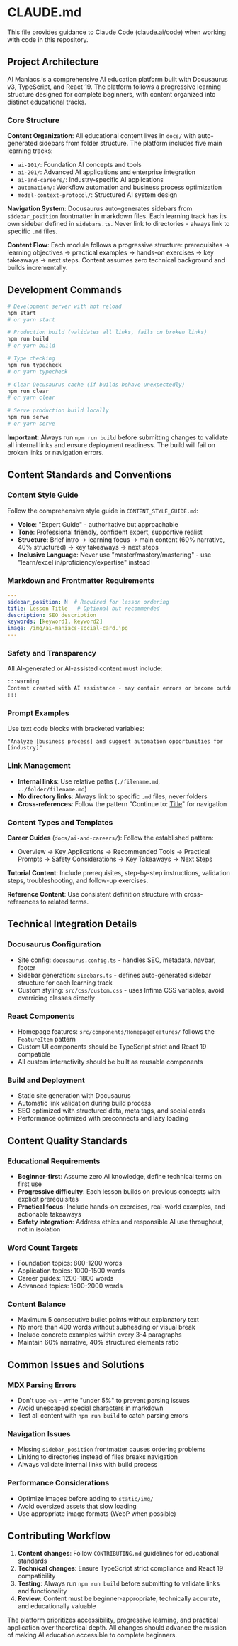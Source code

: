 # CLAUDE.md

This file provides guidance to Claude Code (claude.ai/code) when working with code in this repository.

## Project Architecture

AI Maniacs is a comprehensive AI education platform built with Docusaurus v3, TypeScript, and React 19. The platform follows a progressive learning structure designed for complete beginners, with content organized into distinct educational tracks.

### Core Structure

**Content Organization**: All educational content lives in `docs/` with auto-generated sidebars from folder structure. The platform includes five main learning tracks:
- `ai-101/`: Foundation AI concepts and tools
- `ai-201/`: Advanced AI applications and enterprise integration  
- `ai-and-careers/`: Industry-specific AI applications
- `automation/`: Workflow automation and business process optimization
- `model-context-protocol/`: Structured AI system design

**Navigation System**: Docusaurus auto-generates sidebars from `sidebar_position` frontmatter in markdown files. Each learning track has its own sidebar defined in `sidebars.ts`. Never link to directories - always link to specific `.md` files.

**Content Flow**: Each module follows a progressive structure: prerequisites → learning objectives → practical examples → hands-on exercises → key takeaways → next steps. Content assumes zero technical background and builds incrementally.

## Development Commands

```bash
# Development server with hot reload
npm start
# or yarn start

# Production build (validates all links, fails on broken links)  
npm run build
# or yarn build

# Type checking
npm run typecheck
# or yarn typecheck

# Clear Docusaurus cache (if builds behave unexpectedly)
npm run clear
# or yarn clear

# Serve production build locally
npm run serve
# or yarn serve
```

**Important**: Always run `npm run build` before submitting changes to validate all internal links and ensure deployment readiness. The build will fail on broken links or navigation errors.

## Content Standards and Conventions

### Content Style Guide
Follow the comprehensive style guide in `CONTENT_STYLE_GUIDE.md`:
- **Voice**: "Expert Guide" - authoritative but approachable
- **Tone**: Professional friendly, confident expert, supportive realist
- **Structure**: Brief intro → learning focus → main content (60% narrative, 40% structured) → key takeaways → next steps
- **Inclusive Language**: Never use "master/mastery/mastering" - use "learn/excel in/proficiency/expertise" instead

### Markdown and Frontmatter Requirements
```yaml
---
sidebar_position: N  # Required for lesson ordering
title: Lesson Title   # Optional but recommended
description: SEO description
keywords: [keyword1, keyword2]
image: /img/ai-maniacs-social-card.jpg
---
```

### Safety and Transparency
All AI-generated or AI-assisted content must include:
```markdown
:::warning
Content created with AI assistance - may contain errors or become outdated.
:::
```

### Prompt Examples
Use text code blocks with bracketed variables:
```text
"Analyze [business process] and suggest automation opportunities for [industry]"
```

### Link Management
- **Internal links**: Use relative paths (`./filename.md`, `../folder/filename.md`)
- **No directory links**: Always link to specific `.md` files, never folders
- **Cross-references**: Follow the pattern "Continue to: [Title](./file.md)" for navigation

### Content Types and Templates

**Career Guides** (`docs/ai-and-careers/`): Follow the established pattern:
- Overview → Key Applications → Recommended Tools → Practical Prompts → Safety Considerations → Key Takeaways → Next Steps

**Tutorial Content**: Include prerequisites, step-by-step instructions, validation steps, troubleshooting, and follow-up exercises.

**Reference Content**: Use consistent definition structure with cross-references to related terms.

## Technical Integration Details

### Docusaurus Configuration
- Site config: `docusaurus.config.ts` - handles SEO, metadata, navbar, footer
- Sidebar generation: `sidebars.ts` - defines auto-generated sidebar structure for each learning track
- Custom styling: `src/css/custom.css` - uses Infima CSS variables, avoid overriding classes directly

### React Components
- Homepage features: `src/components/HomepageFeatures/` follows the `FeatureItem` pattern
- Custom UI components should be TypeScript strict and React 19 compatible
- All custom interactivity should be built as reusable components

### Build and Deployment
- Static site generation with Docusaurus
- Automatic link validation during build process
- SEO optimized with structured data, meta tags, and social cards
- Performance optimized with preconnects and lazy loading

## Content Quality Standards

### Educational Requirements
- **Beginner-first**: Assume zero AI knowledge, define technical terms on first use
- **Progressive difficulty**: Each lesson builds on previous concepts with explicit prerequisites
- **Practical focus**: Include hands-on exercises, real-world examples, and actionable takeaways
- **Safety integration**: Address ethics and responsible AI use throughout, not in isolation

### Word Count Targets
- Foundation topics: 800-1200 words
- Application topics: 1000-1500 words  
- Career guides: 1200-1800 words
- Advanced topics: 1500-2000 words

### Content Balance
- Maximum 5 consecutive bullet points without explanatory text
- No more than 400 words without subheading or visual break
- Include concrete examples within every 3-4 paragraphs
- Maintain 60% narrative, 40% structured elements ratio

## Common Issues and Solutions

### MDX Parsing Errors
- Don't use `<5%` - write "under 5%" to prevent parsing issues
- Avoid unescaped special characters in markdown
- Test all content with `npm run build` to catch parsing errors

### Navigation Issues  
- Missing `sidebar_position` frontmatter causes ordering problems
- Linking to directories instead of files breaks navigation
- Always validate internal links with build process

### Performance Considerations
- Optimize images before adding to `static/img/`
- Avoid oversized assets that slow loading
- Use appropriate image formats (WebP when possible)

## Contributing Workflow

1. **Content changes**: Follow `CONTRIBUTING.md` guidelines for educational standards
2. **Technical changes**: Ensure TypeScript strict compliance and React 19 compatibility  
3. **Testing**: Always run `npm run build` before submitting to validate links and functionality
4. **Review**: Content must be beginner-appropriate, technically accurate, and educationally valuable

The platform prioritizes accessibility, progressive learning, and practical application over theoretical depth. All changes should advance the mission of making AI education accessible to complete beginners.